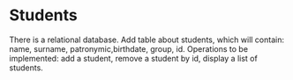 # Students

There is a relational database. Add table about
students, which will contain: name, surname, patronymic,birthdate, group, id.
Operations to be implemented: add a student, remove a student by id, display a list of students.
